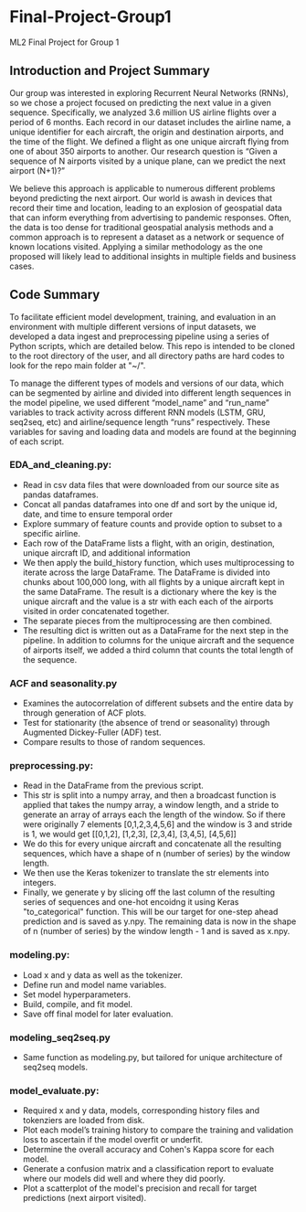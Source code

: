 # Final-Project-Group1
ML2 Final Project for Group 1

## Introduction and Project Summary
Our group was interested in exploring Recurrent Neural Networks (RNNs), so we chose a project focused on predicting the next value in a given sequence.  Specifically, we analyzed 3.6 million US airline flights over a period of 6 months.  Each record in our dataset includes the airline name, a unique identifier for each aircraft, the origin and destination airports, and the time of the flight.  We defined a flight as one unique aircraft flying from one of about 350 airports to another.  Our research question is “Given a sequence of N airports visited by a unique plane, can we predict the next airport (N+1)?”

We believe this approach is applicable to numerous different problems beyond predicting the next airport.  Our world is awash in devices that record their time and location, leading to an explosion of geospatial data that can inform everything from advertising to pandemic responses.  Often, the data is too dense for traditional geospatial analysis methods and a common approach is to represent a dataset as a network or sequence of known locations visited.  Applying a similar methodology as the one proposed will likely lead to additional insights in multiple fields and business cases.

## Code Summary
To facilitate efficient model development, training, and evaluation in an environment with multiple different versions of input datasets, we developed a data ingest and preprocessing pipeline using a series of Python scripts, which are detailed below.  This repo is intended to be cloned to the root directory of the user, and all directory paths are hard codes to look for the repo main folder at "~/".

To manage the different types of models and versions of our data, which can be segmented by airline and divided into different length sequences in the model pipeline, we used different “model_name” and “run_name” variables to track activity across different RNN models (LSTM, GRU, seq2seq, etc) and airline/sequence length “runs” respectively.  These variables for saving and loading data and models are found at the beginning of each script.


### EDA_and_cleaning.py:
- Read in csv data files that were downloaded from our source site as pandas dataframes.
- Concat all pandas dataframes into one df and sort by the unique id, date, and time to ensure temporal order
- Explore summary of feature counts and provide option to subset to a specific airline.
- Each row of the DataFrame lists a flight, with an origin, destination, unique aircraft ID, and additional information
- We then apply the build_history function, which uses multiprocessing to iterate across the large DataFrame.  The DataFrame is divided into chunks about 100,000 long, with all flights by a unique aircraft kept in the same DataFrame.  The result is a dictionary where the key is the unique aircraft and the value is a str with each each of the airports visited in order concatenated together.
- The separate pieces from the multiprocessing are then combined.  
- The resulting dict is written out as a DataFrame for the next step in the pipeline.  In addition to columns for the unique aircraft and the sequence of airports itself, we added a third column that counts the total length of the sequence.  

### ACF and seasonality.py
- Examines the autocorrelation of different subsets and the entire data by through generation of ACF plots.
- Test for stationarity (the absence of trend or seasonality) through Augmented Dickey-Fuller (ADF) test.
- Compare results to those of random sequences.

### preprocessing.py:
- Read in the DataFrame from the previous script. 
- This str is split into a numpy array, and then a broadcast function is applied that takes the numpy array, a window length, and a stride to generate an array of arrays each the length of the window.  So if there were originally 7 elements [0,1,2,3,4,5,6] and the window is 3 and stride is 1, we would get
[[0,1,2],
[1,2,3],
[2,3,4],
[3,4,5],
[4,5,6]]
- We do this for every unique aircraft and concatenate all the resulting sequences, which have a shape of n (number of series) by the window length.
- We then use the Keras tokenizer to translate the str elements into integers.
- Finally, we generate y by slicing off the last column of the resulting series of sequences and one-hot encoidng it using Keras "to_categorical" function.  This will be our target for one-step ahead prediction and is saved as y.npy.  The remaining data is now in the shape of n (number of series) by the window length - 1 and is saved as x.npy.

### modeling.py:
- Load x and y data as well as the tokenizer.
- Define run and model name variables.
- Set model hyperparameters.
- Build, compile, and fit model.
- Save off final model for later evaluation.

### modeling_seq2seq.py
- Same function as modeling.py, but tailored for unique architecture of seq2seq models.

### model_evaluate.py:
- Required x and y data, models, corresponding history files and tokenziers are loaded from disk. 
- Plot each model’s training history to compare the training and validation loss to ascertain if the model overfit or underfit.  
- Determine the overall accuracy and Cohen's Kappa score for each model.  
- Generate a confusion matrix and a classification report to evaluate where our models did well and where they did poorly.  
- Plot a scatterplot of the model's precision and recall for target predictions (next airport visited).  
